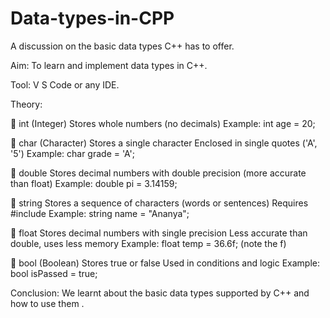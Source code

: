 # Data-types-in-CPP
A discussion on the basic data types C++ has to offer.

Aim: To learn and implement data types in C++.

Tool: V S Code or any IDE.

Theory: 

🔹 int (Integer)
Stores whole numbers (no decimals)
Example: int age = 20;

🔹 char (Character)
Stores a single character
Enclosed in single quotes ('A', '5')
Example: char grade = 'A';

🔹 double
Stores decimal numbers with double precision (more accurate than float)
Example: double pi = 3.14159;

🔹 string
Stores a sequence of characters (words or sentences)
Requires #include <string>
Example: string name = "Ananya";

🔹 float
Stores decimal numbers with single precision
Less accurate than double, uses less memory
Example: float temp = 36.6f; (note the f)

🔹 bool (Boolean)
Stores true or false
Used in conditions and logic
Example: bool isPassed = true;


Conclusion: We learnt about the basic data types supported by C++ and how to use them .
